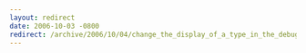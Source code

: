 ```yaml
---
layout: redirect
date: 2006-10-03 -0800
redirect: /archive/2006/10/04/change_the_display_of_a_type_in_the_debugger.aspx/
---
```

